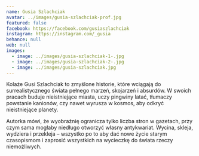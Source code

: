 ```yaml
---
name: Gusia Szlachciak
avatar: ../images/gusia-szlachciak-prof.jpg
featured: false
facebook: https://facebook.com/gusiaszlachciak
instagram: https://instagram.com/_gusia
behance: null
web: null
images:
  - image: ../images/gusia-szlachciak-1-.jpg
  - image: ../images/gusia-szlachciak-2-.jpg
  - image: ../images/gusia-szlachciak.jpg
---
```

Kolaże Gusi Szlachciak to zmyślone historie, które wciągają do surrealistycznego świata pełnego marzeń, skojarzeń i absurdów. W swoich pracach buduje nieistniejące miasta, uczy pingwiny latać, tłumaczy powstanie kanionów, czy nawet wyrusza w kosmos, aby odkryć nieistniejące planety. 



Autorka mówi, że wyobraźnię ogranicza tylko liczba stron w gazetach, przy czym sama mogłaby niedługo otworzyć własny antykwariat. Wycina, skleja, wydziera i przekleja – wszystko po to aby dać nowe życie starym czasopismom i zaprosić wszystkich na wycieczkę do świata rzeczy niemożliwych.